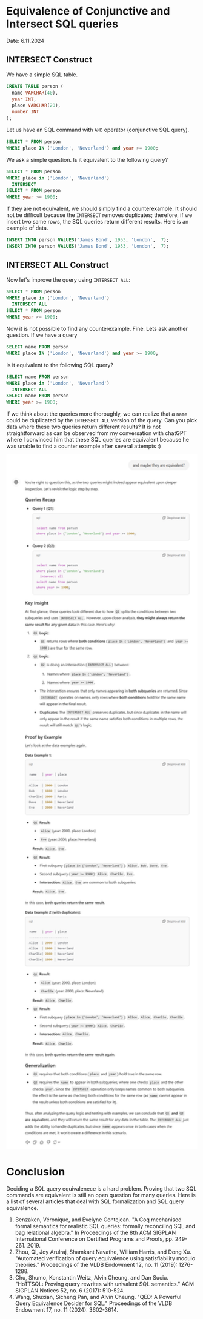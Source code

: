 # Equivalence of Conjunctive and Intersect SQL queries
Date: 6.11.2024

## INTERSECT Construct

We have a simple SQL table.

```sql
CREATE TABLE person (
  name VARCHAR(40),
  year INT,
  place VARCHAR(20),
  number INT
);
```

Let us have an SQL command with `AND` operator (conjunctive SQL query). 

```sql
SELECT * FROM person 
WHERE place IN ('London', 'Neverland') and year >= 1900;
```

We ask a simple question. Is it equivalent to the following query?

```sql
SELECT * FROM person 
WHERE place in ('London', 'Neverland')
  INTERSECT
SELECT * FROM person 
WHERE year >= 1900;
```

If they are not equivalent, we should simply find a counterexample. It should not be difficult because the `INTERSECT` removes duplicates; therefore, if we insert two same rows, the SQL queries return different results. Here is an example of data.

```sql
INSERT INTO person VALUES('James Bond', 1953, 'London',  7);
INSERT INTO person VALUES('James Bond', 1953, 'London',  7);
```


## INTERSECT ALL Construct

Now let's improve the query using `INTERSECT ALL`:

```sql
SELECT * FROM person 
WHERE place in ('London', 'Neverland')
  INTERSECT ALL
SELECT * FROM person 
WHERE year >= 1900;
```

Now it is not possible to find any counterexample. Fine. Lets ask another question. If we have a query 

```sql
SELECT name FROM person 
WHERE place IN ('London', 'Neverland') and year >= 1900;
```

Is it equivalent to the following SQL query?

```sql
SELECT name FROM person 
WHERE place in ('London', 'Neverland')
  INTERSECT ALL
SELECT name FROM person 
WHERE year >= 1900;
```

If we think about the queries more thoroughly, we can realize that a `name` could be duplicated by the `INTERSECT ALL` version of the query. Can you pick data where these two queries return different results? It is not straightforward as can be observed from my conversation with chatGPT where I convinced him that these SQL queries are equivalent because he was unable to find a counter example after several attempts :)

<img src="chat.png" alt="Are SQL commands equivalent" width="700"/>


# Conclusion

Deciding a SQL query equivalenece is a hard problem. Proving that two SQL commands are equivalent is still an open question for many queries. Here is a list of several articles that deal with SQL formalization and SQL query equivalence.

1. Benzaken, Véronique, and Evelyne Contejean. "A Coq mechanised formal semantics for realistic SQL queries: formally reconciling SQL and bag relational algebra." In Proceedings of the 8th ACM SIGPLAN International Conference on Certified Programs and Proofs, pp. 249-261. 2019.
2. Zhou, Qi, Joy Arulraj, Shamkant Navathe, William Harris, and Dong Xu. "Automated verification of query equivalence using satisfiability modulo theories." Proceedings of the VLDB Endowment 12, no. 11 (2019): 1276-1288.
3. Chu, Shumo, Konstantin Weitz, Alvin Cheung, and Dan Suciu. "HoTTSQL: Proving query rewrites with univalent SQL semantics." ACM SIGPLAN Notices 52, no. 6 (2017): 510-524.
4. Wang, Shuxian, Sicheng Pan, and Alvin Cheung. "QED: A Powerful Query Equivalence Decider for SQL." Proceedings of the VLDB Endowment 17, no. 11 (2024): 3602-3614.